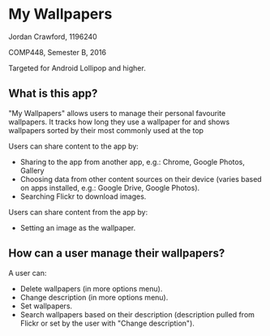 # My Wallpapers
Jordan Crawford, 1196240

COMP448, Semester B, 2016

Targeted for Android Lollipop and higher.

## What is this app?
"My Wallpapers" allows users to manage their personal favourite wallpapers. It tracks how long they use a wallpaper for and shows wallpapers sorted by their most commonly used at the top

Users can share content to the app by:

- Sharing to the app from another app, e.g.: Chrome, Google Photos, Gallery
- Choosing data from other content sources on their device (varies based on apps installed, e.g.: Google Drive, Google Photos).
- Searching Flickr to download images.

Users can share content from the app by:

- Setting an image as the wallpaper.

## How can a user manage their wallpapers?
A user can:

- Delete wallpapers (in more options menu).
- Change description (in more options menu).
- Set wallpapers.
- Search wallpapers based on their description (description pulled from Flickr or set by the user with "Change description").
